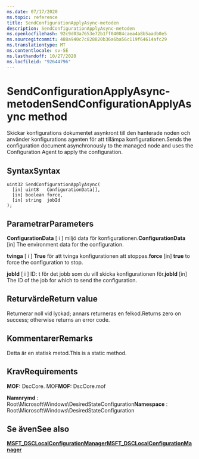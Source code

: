 ```yaml
---
ms.date: 07/17/2020
ms.topic: reference
title: SendConfigurationApplyAsync-metoden
description: SendConfigurationApplyAsync-metoden
ms.openlocfilehash: 92c9d03a7653e72b1ff04084caea4a8b5aadb0e5
ms.sourcegitcommit: 488a940c7c828820b36a6ba56c119f64614afc29
ms.translationtype: MT
ms.contentlocale: sv-SE
ms.lasthandoff: 10/27/2020
ms.locfileid: "92644796"
---
```

# <a name="sendconfigurationapplyasync-method"></a><span data-ttu-id="df294-103">SendConfigurationApplyAsync-metoden</span><span class="sxs-lookup"><span data-stu-id="df294-103">SendConfigurationApplyAsync method</span></span>

<span data-ttu-id="df294-104">Skickar konfigurations dokumentet asynkront till den hanterade noden och använder konfigurations agenten för att tillämpa konfigurationen.</span><span class="sxs-lookup"><span data-stu-id="df294-104">Sends the configuration document asynchronously to the managed node and uses the Configuration Agent to apply the configuration.</span></span>

## <a name="syntax"></a><span data-ttu-id="df294-105">Syntax</span><span class="sxs-lookup"><span data-stu-id="df294-105">Syntax</span></span>

```mof
uint32 SendConfigurationApplyAsync(
  [in] uint8   ConfigurationData[],
  [in] boolean force,
  [in] string  jobId
);
```

## <a name="parameters"></a><span data-ttu-id="df294-106">Parametrar</span><span class="sxs-lookup"><span data-stu-id="df294-106">Parameters</span></span>

<span data-ttu-id="df294-107">**ConfigurationData** \[ i \] miljö data för konfigurationen.</span><span class="sxs-lookup"><span data-stu-id="df294-107">**ConfigurationData** \[in\] The environment data for the configuration.</span></span>

<span data-ttu-id="df294-108">**tvinga** \[ i \] **True** för att tvinga konfigurationen att stoppas.</span><span class="sxs-lookup"><span data-stu-id="df294-108">**force** \[in\] **true** to force the configuration to stop.</span></span>

<span data-ttu-id="df294-109">**jobId** \[ i \] ID: t för det jobb som du vill skicka konfigurationen för.</span><span class="sxs-lookup"><span data-stu-id="df294-109">**jobId** \[in\] The ID of the job for which to send the configuration.</span></span>

## <a name="return-value"></a><span data-ttu-id="df294-110">Returvärde</span><span class="sxs-lookup"><span data-stu-id="df294-110">Return value</span></span>

<span data-ttu-id="df294-111">Returnerar noll vid lyckad; annars returneras en felkod.</span><span class="sxs-lookup"><span data-stu-id="df294-111">Returns zero on success; otherwise returns an error code.</span></span>

## <a name="remarks"></a><span data-ttu-id="df294-112">Kommentarer</span><span class="sxs-lookup"><span data-stu-id="df294-112">Remarks</span></span>

<span data-ttu-id="df294-113">Detta är en statisk metod.</span><span class="sxs-lookup"><span data-stu-id="df294-113">This is a static method.</span></span>

## <a name="requirements"></a><span data-ttu-id="df294-114">Krav</span><span class="sxs-lookup"><span data-stu-id="df294-114">Requirements</span></span>

<span data-ttu-id="df294-115">**MOF:** DscCore. MOF</span><span class="sxs-lookup"><span data-stu-id="df294-115">**MOF:** DscCore.mof</span></span>

<span data-ttu-id="df294-116">**Namnrymd** : Root\Microsoft\Windows\DesiredStateConfiguration</span><span class="sxs-lookup"><span data-stu-id="df294-116">**Namespace** : Root\Microsoft\Windows\DesiredStateConfiguration</span></span>

## <a name="see-also"></a><span data-ttu-id="df294-117">Se även</span><span class="sxs-lookup"><span data-stu-id="df294-117">See also</span></span>

[<span data-ttu-id="df294-118">**MSFT_DSCLocalConfigurationManager**</span><span class="sxs-lookup"><span data-stu-id="df294-118">**MSFT_DSCLocalConfigurationManager**</span></span>](msft-dsclocalconfigurationmanager.md)
